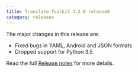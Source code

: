 ```yaml
---
title: Translate Toolkit 3.2.0 released
category: releases
---
```


The major changes in this release are:

- Fixed bugs in YAML, Android and JSON formats
- Dropped support for Python 3.5

Read the full [Release notes](https://docs.translatehouse.org/projects/translate-toolkit/en/latest/releases/3.2.0.html) for more details.
